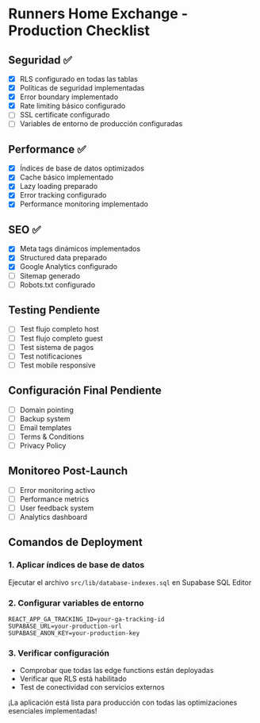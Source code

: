 
# Runners Home Exchange - Production Checklist

## Seguridad ✅
- [x] RLS configurado en todas las tablas
- [x] Políticas de seguridad implementadas
- [x] Error boundary implementado
- [x] Rate limiting básico configurado
- [ ] SSL certificate configurado
- [ ] Variables de entorno de producción configuradas

## Performance ✅
- [x] Índices de base de datos optimizados
- [x] Cache básico implementado
- [x] Lazy loading preparado
- [x] Error tracking configurado
- [x] Performance monitoring implementado

## SEO ✅
- [x] Meta tags dinámicos implementados
- [x] Structured data preparado
- [x] Google Analytics configurado
- [ ] Sitemap generado
- [ ] Robots.txt configurado

## Testing Pendiente
- [ ] Test flujo completo host
- [ ] Test flujo completo guest  
- [ ] Test sistema de pagos
- [ ] Test notificaciones
- [ ] Test mobile responsive

## Configuración Final Pendiente
- [ ] Domain pointing
- [ ] Backup system
- [ ] Email templates
- [ ] Terms & Conditions
- [ ] Privacy Policy

## Monitoreo Post-Launch
- [ ] Error monitoring activo
- [ ] Performance metrics
- [ ] User feedback system
- [ ] Analytics dashboard

## Comandos de Deployment

### 1. Aplicar índices de base de datos
Ejecutar el archivo `src/lib/database-indexes.sql` en Supabase SQL Editor

### 2. Configurar variables de entorno
```
REACT_APP_GA_TRACKING_ID=your-ga-tracking-id
SUPABASE_URL=your-production-url
SUPABASE_ANON_KEY=your-production-key
```

### 3. Verificar configuración
- Comprobar que todas las edge functions están deployadas
- Verificar que RLS está habilitado
- Test de conectividad con servicios externos

¡La aplicación está lista para producción con todas las optimizaciones esenciales implementadas!
